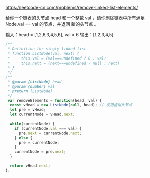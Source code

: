 https://leetcode-cn.com/problems/remove-linked-list-elements/

给你一个链表的头节点 head 和一个整数 val ，请你删除链表中所有满足 Node.val == val 的节点，并返回 新的头节点 。

输入：head = [1,2,6,3,4,5,6], val = 6
输出：[1,2,3,4,5]


```js
/**
 * Definition for singly-linked list.
 * function ListNode(val, next) {
 *     this.val = (val===undefined ? 0 : val)
 *     this.next = (next===undefined ? null : next)
 * }
 */
/**
 * @param {ListNode} head
 * @param {number} val
 * @return {ListNode}
 */
 var removeElements = function(head, val) {
  const vHead = new ListNode(null, head); // 使用虚拟头节点
  let pre = vHead;
  let currentNode = vHead.next;

  while(currentNode) {
    if (currentNode.val === val) {
      pre.next = currentNode.next;
    } else {
      pre = currentNode;
    }
    currentNode = pre.next;
  }
  
  return vHead.next;
};
```
